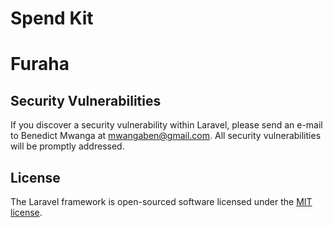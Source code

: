 # Spend Kit
# Furaha
## Security Vulnerabilities

If you discover a security vulnerability within Laravel, please send an e-mail to Benedict Mwanga at mwangaben@gmail.com. All security vulnerabilities will be promptly addressed.

## License

The Laravel framework is open-sourced software licensed under the [MIT license](http://opensource.org/licenses/MIT).
